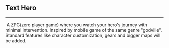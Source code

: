 ## Text Hero

-----

 A ZPG(zero player game) where you watch your hero's journey with minimal intervention. Inspired by mobile game of the same genre "godville". Standard features like character customization, gears and bigger maps will be added.